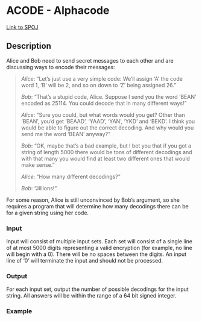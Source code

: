 # ACODE - Alphacode

[Link to SPOJ](https://www.spoj.com/problems/ACODE/)

## Description
Alice and Bob need to send secret messages to each other and are discussing ways to encode their messages:

> *Alice*: “Let’s just use a very simple code: We’ll assign ‘A’ the code word 1, ‘B’ will be 2, and so on down to ‘Z’ being assigned 26.”
>
> *Bob*: “That’s a stupid code, Alice. Suppose I send you the word ‘BEAN’ encoded as 25114. You could decode that in many different ways!”
>
> *Alice*: “Sure you could, but what words would you get? Other than ‘BEAN’, you’d get ‘BEAAD’, ‘YAAD’, ‘YAN’, ‘YKD’ and ‘BEKD’. I think you would be able to figure out the correct decoding. And why would you send me the word ‘BEAN’ anyway?”
>
> *Bob*: “OK, maybe that’s a bad example, but I bet you that if you got a string of length 5000 there would be tons of different decodings and with that many you would find at least two different ones that would make sense.”
>
> *Alice*: “How many different decodings?”
>
> *Bob*: “Jillions!”

For some reason, Alice is still unconvinced by Bob’s argument, so she requires a program that will determine how many decodings there can be for a given string using her code.

### Input

Input will consist of multiple input sets. Each set will consist of a single line of at most 5000 digits representing a valid encryption (for example, no line will begin with a 0). There will be no spaces between the digits. An input line of ‘0’ will terminate the input and should not be processed.

### Output

For each input set, output the number of possible decodings for the input string. All answers will be within the range of a 64 bit signed integer.
### Example

